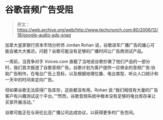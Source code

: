 # 谷歌音频广告受阻 

> 原文：<https://web.archive.org/web/http://www.techcrunch.com:80/2006/12/18/google-audio-ads-snag>

加拿大皇家银行资本市场分析师 Jordan Rohan 说，谷歌进军广播广告的雄心可能会被大大推迟。问题？谷歌可能没有足够的广播时间让广告商测试产品。

一周前，当竞争对手 Voices.com 直截了当地说谷歌抄袭了他们产品的一部分时，我们首次报道了谷歌音频广告。谷歌计划为客户提供一应俱全的音频广告:协助广告制作，在电台广告上竞标，以及根据地理位置、电台类型、听众人口统计和一天中的时间来定向广告。

但如果谷歌无法获得广告库存，这些都没有用。Rohan 说:“我们相信有大量的广告客户有兴趣测试这个平台。”“然而，谷歌音频系统中根本没有足够的电台库存来让买家开展活动。”

谷歌可能正在与哥伦比亚广播公司达成协议，以获得更多的广告空间。